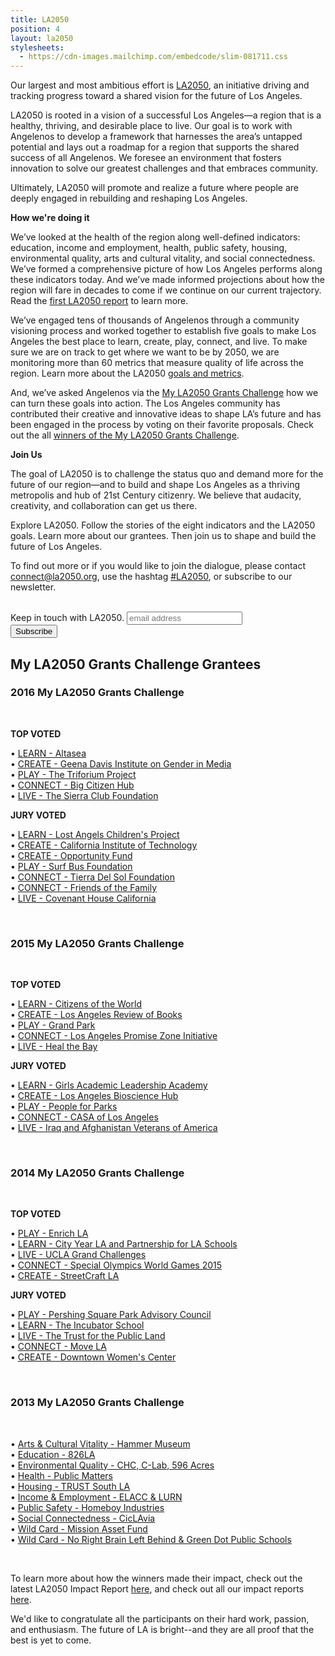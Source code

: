 ```yaml
---
title: LA2050
position: 4
layout: la2050
stylesheets:
  - https://cdn-images.mailchimp.com/embedcode/slim-081711.css
---
```


Our largest and most ambitious effort is [LA2050](https://activation.la2050.org/), an initiative driving and tracking progress toward a shared vision for the future of Los Angeles.

LA2050 is rooted in a vision of a successful Los Angeles—a region that is a healthy, thriving, and desirable place to live. Our goal is to work with Angelenos to develop a framework that harnesses the area’s untapped potential and lays out a roadmap for a region that supports the shared success of all Angelenos. We foresee an environment that fosters innovation to solve our greatest challenges and that embraces community.

Ultimately, LA2050 will promote and realize a future where people are deeply engaged in rebuilding and reshaping Los Angeles.

**How we're doing it**

We’ve looked at the health of the region along well-defined indicators: education, income and employment, health, public safety, housing, environmental quality, arts and cultural vitality, and social connectedness. We’ve formed a comprehensive picture of how Los Angeles performs along these indicators today. And we’ve made informed projections about how the region will fare in decades to come if we continue on our current trajectory. Read the [first LA2050 report](http://la2050.s3-us-west-1.amazonaws.com/reports/3/pdfs/updated_original_la2050_report.pdf?1441226440) to learn more.

We’ve engaged tens of thousands of Angelenos through a community visioning process and worked together to establish five goals to make Los Angeles the best place to learn, create, play, connect, and live. To make sure we are on track to get where we want to be by 2050, we are monitoring more than 60 metrics that measure quality of life across the region. Learn more about the LA2050 [goals and metrics](http://la2050.s3-us-west-1.amazonaws.com/reports/1/pdfs/vision_for_a_successful_los_angeles.pdf?1441226432).

And, we’ve asked Angelenos via the [My LA2050 Grants Challenge](https://activation.la2050.org/) how we can turn these goals into action. The Los Angeles community has contributed their creative and innovative ideas to shape LA’s future and has been engaged in the process by voting on their favorite proposals. Check out the all [winners of the My LA2050 Grants Challenge](https://www.la2050.org/grantees).

**Join Us**

The goal of LA2050 is to challenge the status quo and demand more for the future of our region—and to build and shape Los Angeles as a thriving metropolis and hub of 21st Century citizenry. We believe that audacity, creativity, and collaboration can get us there.

Explore LA2050. Follow the stories of the eight indicators and the LA2050 goals. Learn more about our grantees. Then join us to shape and build the future of Los Angeles.

To find out more or if you would like to join the dialogue, please contact [connect@la2050.org](mailto:connect@la2050.org), use the hashtag [#LA2050](http://www.twitter.com/#LA2050), or subscribe to our newsletter.

<br />

<!-- Begin MailChimp Signup Form -->
<div id="mc_embed_signup">
<form action="https://goldhirshfoundation.us6.list-manage.com/subscribe/post?u=81b6d7b4efb839b992bf7ae72&amp;id=b16f498212" method="post" id="mc-embedded-subscribe-form" name="mc-embedded-subscribe-form" class="validate" target="_blank" novalidate>
	<label for="mce-EMAIL">Keep in touch with LA2050.</label>
	<input type="email" value="" name="EMAIL" class="email" id="mce-EMAIL" placeholder="email address" required>
	<div class="clear"><input type="submit" value="Subscribe" name="subscribe" id="mc-embedded-subscribe" class="button"></div>
</form>
</div>
<!--End mc_embed_signup-->
	
<h2 class="title">My LA2050 Grants Challenge Grantees</h2>

### 2016 My LA2050 Grants Challenge

<br />

**TOP VOTED**

• [LEARN - Altasea](https://challenge.la2050.org/entry/altasea-where-stem-meets-the-ocean/)  
• [CREATE - Geena Davis Institute on Gender in Media](https://challenge.la2050.org/entry/if-she-can-see-it-she-can-be-it-empowering-girls-creating-a-gender-balanced-media-landscape-)  
• [PLAY - The Triforium Project](https://challenge.la2050.org/entry/restoring-and-reimagining-the-worlds-first-polyphonoptic-sculpture-in-downtown-los-angeles)  
• [CONNECT - Big Citizen Hub](https://challenge.la2050.org/entry/big-citizen-hub-building-a-pipeline-of-social-change-makers-via-leadership-and-community-service)  
• [LIVE - The Sierra Club Foundation](https://challenge.la2050.org/entry/the-future-is-bright-a-clean-energy-future-for-la)  

**JURY VOTED**

• [LEARN - Lost Angels Children's Project](https://challenge.la2050.org/entry/skills-development-creative-expression-and-team-building-through-classic-car-restoration)  
• [CREATE - California Institute of Technology](https://challenge.la2050.org/entry/cleantech-2-edtech-la-schools-save-energy-as-students-and-startups-implement-cleantech-innovations)  
• [CREATE - Opportunity Fund](https://challenge.la2050.org/entry/catalyzing-community-partnerships-to-create-economic-mobility-for-las-underserved-entrepreneurs)  
• [PLAY - Surf Bus Foundation](https://challenge.la2050.org/entry/theraputic-ocean-engagement-surfing-toes-as-in-on-the-nose)  
• [CONNECT - Tierra Del Sol Foundation](https://challenge.la2050.org/entry/pathways-to-employment-through-professional-volunteerism)  
• [CONNECT - Friends of the Family](https://challenge.la2050.org/entry/the-man2man-project-preventing-boys-from-becoming-dads-too-early-and-helping-teen-dads-to-step-up)  
• [LIVE - Covenant House California](https://challenge.la2050.org/entry/the-precise-barber-college)  

<br />

### 2015 My LA2050 Grants Challenge

<br />

**TOP VOTED**

• [LEARN - Citizens of the World](http://maker.good.is/myla2050learn2015/projects/CITIZENSOFTHEWORLD.html)  
• [CREATE - Los Angeles Review of Books](http://myla2050create2015.maker.good.is/projects/LARB)  
• [PLAY - Grand Park](http://myla2050play2015.maker.good.is/projects/acoolergrandpark)  
• [CONNECT - Los Angeles Promise Zone Initiative](http://myla2050connect2015.maker.good.is/projects/Young_Ethnographers)  
• [LIVE - Heal the Bay](http://myla2050live2015.maker.good.is/projects/DroppingKnowledgeLA)  

**JURY VOTED**

• [LEARN - Girls Academic Leadership Academy](http://myla2050learn2015.maker.good.is/projects/GALA2015)  
• [CREATE - Los Angeles Bioscience Hub](http://myla2050create2015.maker.good.is/projects/BiotechLeaders)  
• [PLAY - People for Parks](http://myla2050play2015.maker.good.is/projects/peopleforparks)  
• [CONNECT - CASA of Los Angeles](http://myla2050connect2015.maker.good.is/projects/casalosangeles)  
• [LIVE - Iraq and Afghanistan Veterans of America](http://myla2050live2015.maker.good.is/projects/vetsrisingLA)

<br />

### 2014 My LA2050 Grants Challenge

<br />

**TOP VOTED**

• [PLAY - Enrich LA](http://maker.good.is/myLA2050play/projects/enrichla.html)  
• [LEARN - City Year LA and Partnership for LA Schools](http://maker.good.is/myLA2050learn/projects/CYLAPLAS.html)  
• [LIVE - UCLA Grand Challenges](http://maker.good.is/myLA2050live/projects/UCLAHotterLA.html)  
• [CONNECT - Special Olympics World Games 2015](http://maker.good.is/myLA2050connect/projects/LA2015.html)  
• [CREATE - StreetCraft LA](http://maker.good.is/myLA2050create/projects/streetcraftla.html)  

**JURY VOTED**

• [PLAY - Pershing Square Park Advisory Council](http://maker.good.is/myLA2050play/projects/KidsplayatPS.html)  
• [LEARN - The Incubator School](http://maker.good.is/myLA2050learn/projects/incubator.html)  
• [LIVE - The Trust for the Public Land](http://maker.good.is/myLA2050live/projects/GreenOurAlleys.html)  
• [CONNECT - Move LA](http://maker.good.is/myLA2050connect/projects/MoveLA.html)  
• [CREATE - Downtown Women's Center](http://maker.good.is/myLA2050create/projects/DTwomenscenter.html)

<br />

### 2013 My LA2050 Grants Challenge

<br />

• [Arts & Cultural Vitality - Hammer Museum](http://maker.good.is/myla2050/projects/Hammer_Museum.html)  
• [Education - 826LA](http://maker.good.is/myla2050/projects/826LA.html)  
• [Environmental Quality - CHC, C-Lab, 596 Acres](http://maker.good.is/myla2050/projects/LAOpenAcres.html)  
• [Health - Public Matters](http://maker.good.is/myla2050/projects/MARKETMAKEOVERS.html)  
• [Housing - TRUST South LA](http://maker.good.is/myla2050/projects/TRUSTSouthLA2050.html)  
• [Income & Employment - ELACC & LURN](http://maker.good.is/myla2050/projects/streetvendors.html)  
• [Public Safety - Homeboy Industries](http://maker.good.is/myla2050/projects/homeboyindustries.html)  
• [Social Connectedness - CicLAvia](http://maker.good.is/myla2050/projects/CicLAvia.html)  
• [Wild Card - Mission Asset Fund](http://maker.good.is/myla2050/projects/LendingCircles.html)  
• [Wild Card - No Right Brain Left Behind & Green Dot Public Schools](http://maker.good.is/myla2050/projects/salamanderproject.html)

<br />

To learn more about how the winners made their impact, check out the latest LA2050 Impact Report [here](http://la2050.s3-us-west-1.amazonaws.com/reports/11/pdfs/ImpactReport_2015.pdf?1508262767), and check out all our impact reports [here](https://www.la2050.org/reports).

We'd like to congratulate all the participants on their hard work, passion, and enthusiasm. The future of LA is bright--and they are all proof that the best is yet to come.
